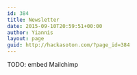 ```yaml
---
id: 384
title: Newsletter
date: 2015-09-10T20:59:51+00:00
author: Yiannis
layout: page
guid: http://hackasoton.com/?page_id=384
---
```


TODO: embed Mailchimp
